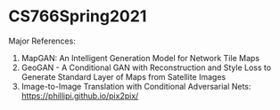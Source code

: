 # CS766Spring2021

Major References:
1. MapGAN: An Intelligent Generation Model for Network Tile Maps
2. GeoGAN - A Conditional GAN with Reconstruction and Style Loss to Generate Standard Layer of Maps from Satellite Images
3. Image-to-Image Translation with Conditional Adversarial Nets: https://phillipi.github.io/pix2pix/
